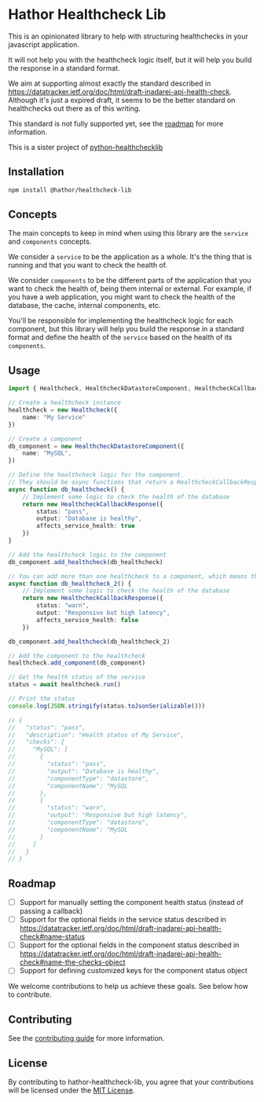# Hathor Healthcheck Lib

This is an opinionated library to help with structuring healthchecks in your javascript application.

It will not help you with the healthcheck logic itself, but it will help you build the response in a standard format.

We aim at supporting almost exactly the standard described in https://datatracker.ietf.org/doc/html/draft-inadarei-api-health-check. Although it's just a expired draft, it seems to be the better standard on healthchecks out there as of this writing.

This standard is not fully supported yet, see the [roadmap](#roadmap) for more information.

This is a sister project of [python-healthchecklib](https://github.com/HathorNetwork/python-healthcheck-lib)

## Installation

```bash
npm install @hathor/healthcheck-lib
```

## Concepts

The main concepts to keep in mind when using this library are the `service` and `components` concepts.

We consider a `service` to be the application as a whole. It's the thing that is running and that you want to check the health of.

We consider `components` to be the different parts of the application that you want to check the health of, being them internal or external. For example, if you have a web application, you might want to check the health of the database, the cache, internal components, etc.

You'll be responsible for implementing the healthcheck logic for each component, but this library will help you build the response in a standard format and define the health of the `service` based on the health of its `components`.

## Usage

```typescript
import { Healthcheck, HealthcheckDatastoreComponent, HealthcheckCallbackResponse } from 'hathor-healthcheck-lib';

// Create a healthcheck instance
healthcheck = new Healthcheck({
    name: "My Service"
})

// Create a component
db_component = new HealthcheckDatastoreComponent({
    name: "MySQL",
})

// Define the healthcheck logic for the component.
// They should be async functions that return a HealthcheckCallbackResponse
async function db_healthcheck() {
    // Implement some logic to check the health of the database
    return new HealthcheckCallbackResponse({
        status: "pass",
        output: "Database is healthy",
        affects_service_health: true
    })
}

// Add the healthcheck logic to the component
db_component.add_healthcheck(db_healthcheck)

// You can add more than one healthcheck to a component, which means that this is a component made of multiple instances.
async function db_healthcheck_2() {
    // Implement some logic to check the health of the database
    return new HealthcheckCallbackResponse({
        status: "warn",
        output: "Responsive but high latency",
        affects_service_health: false
    })

db_component.add_healthcheck(db_healthcheck_2)

// Add the component to the healthcheck
healthcheck.add_component(db_component)

// Get the health status of the service
status = await healthcheck.run()

// Print the status
console.log(JSON.stringify(status.toJsonSerializable()))

// {
//   "status": "pass",
//   "description": "Health status of My Service",
//   "checks": {
//     "MySQL": [
//       {
//         "status": "pass",
//         "output": "Database is healthy",
//         "componentType": "datastore",
//         "componentName": "MySQL
//       },
//       {
//         "status": "warn",
//         "output": "Responsive but high latency",
//         "componentType": "datastore",
//         "componentName": "MySQL
//       }
//     ]
//   }
// }
```

## Roadmap

- [ ] Support for manually setting the component health status (instead of passing a callback)
- [ ] Support for the optional fields in the service status described in https://datatracker.ietf.org/doc/html/draft-inadarei-api-health-check#name-status
- [ ] Support for the optional fields in the component status described in https://datatracker.ietf.org/doc/html/draft-inadarei-api-health-check#name-the-checks-object
- [ ] Support for defining customized keys for the component status object

We welcome contributions to help us achieve these goals. See below how to contribute.

## Contributing

See the [contributing guide](CONTRIBUTING.md) for more information.

## License

By contributing to hathor-healthcheck-lib, you agree that your contributions will be licensed under the [MIT License](https://opensource.org/licenses/MIT).